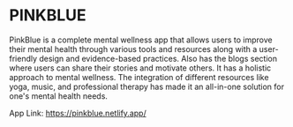 # **PINKBLUE**
PinkBlue is a complete mental wellness app that allows users to improve their mental health through various tools and resources along with a user-friendly design and evidence-based practices. Also has the blogs section where users can share their stories and motivate others. It has a holistic approach to mental wellness. The integration of different resources like yoga, music, and professional therapy has made it an all-in-one solution for one's mental health needs.

App Link: https://pinkblue.netlify.app/


